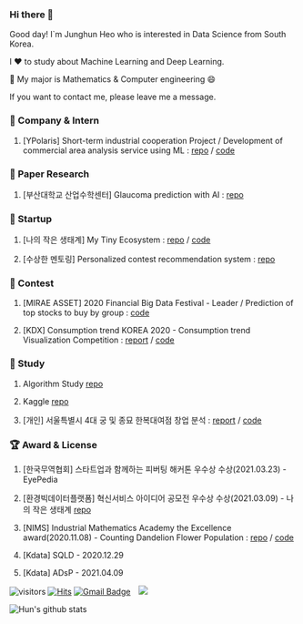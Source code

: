 ### Hi there 👋

Good day! I`m Junghun Heo who is interested in Data Science from South Korea.

I ❤️ to study about Machine Learning and Deep Learning.   

💪 My major is Mathematics & Computer engineering 😄

If you want to contact me, please leave me a message.

### 💼 Company & Intern

1. [YPolaris] Short-term industrial cooperation Project / Development of commercial area analysis service using ML : [repo](https://github.com/herjh0405/Commercial_area_analysis_service_using_ML) / [code](https://github.com/herjh0405/Commercial_area_analysis_service_using_ML/blob/master/%EB%B6%84%EC%84%9D%ED%8C%80_%EC%9E%91%EC%97%85%EC%9E%90%EB%A3%8C/%ED%94%84%EB%A1%9C%EC%A0%9D%ED%8A%B8%20%EC%B4%9D%EA%B4%84%20%ED%8C%8C%EC%9D%BC.ipynb)

### 📄 Paper Research

1. [부산대학교 산업수학센터] Glaucoma prediction with AI : [repo](https://github.com/herjh0405/Glaucoma)

### 👔 Startup

1. [나의 작은 생태계] My Tiny Ecosystem : [repo](https://github.com/herjh0405/My_Tiny_Ecosystem) / [code](https://github.com/herjh0405/My_Tiny_Ecosystem/blob/master/Environment_service.ipynb)

2. [수상한 멘토링] Personalized contest recommendation system : [repo](https://github.com/herjh0405/Personalized-contest-recommendation-system)

### 💫 Contest

1. [MIRAE ASSET] 2020 Financial Big Data Festival - Leader / Prediction of top stocks to buy by group : [code](https://github.com/herjh0405/Contest/blob/master/MIRAESSET/Topology.ipynb)

2. [KDX] Consumption trend KOREA 2020 - Consumption trend Visualization Competition : 
[report](https://github.com/herjh0405/Contest/blob/master/KDX/Topology.pdf) / [code](https://github.com/herjh0405/Contest/blob/master/KDX/final_analysis%20.ipynb)

### 📖 Study

1. Algorithm Study [repo](https://github.com/herjh0405/PROJECT_Algorithm_Study)

2. Kaggle [repo](https://github.com/herjh0405/Kaggle)

3. [개인] 서울특별시 4대 궁 및 종묘 한복대여점 창업 분석 : [report](https://github.com/herjh0405/University-class/blob/master/%ED%8C%8C%EC%9D%B4%EC%8D%AC%EC%9D%84%20%EC%9D%B4%EC%9A%A9%ED%95%9C%20%EB%8D%B0%EC%9D%B4%ED%84%B0%EB%B6%84%EC%84%9D/%EB%B6%84%EC%84%9D%20%EB%B3%B4%EA%B3%A0%EC%84%9C.pdf)
/ [code](https://github.com/herjh0405/University-class/blob/master/%ED%8C%8C%EC%9D%B4%EC%8D%AC%EC%9D%84%20%EC%9D%B4%EC%9A%A9%ED%95%9C%20%EB%8D%B0%EC%9D%B4%ED%84%B0%EB%B6%84%EC%84%9D/project_201511152_%ED%97%88%EC%A0%95%ED%9B%88.ipynb)

### 🏆 Award & License
1. [한국무역협회] 스타트업과 함께하는 피버팅 해커톤 우수상 수상(2021.03.23) - EyePedia


2. [환경빅데이터플랫폼] 혁신서비스 아이디어 공모전 우수상 수상(2021.03.09) - 나의 작은 생태계 [repo](https://github.com/herjh0405/My_Tiny_Ecosystem)

3. [NIMS] Industrial Mathematics Academy the Excellence award(2020.11.08) - Counting Dandelion Flower Population : [repo](https://github.com/herjh0405/Image_Detection-Counting_Dandelion) / [code](https://github.com/herjh0405/Image_Detection-Counting_Dandelion/blob/master/My_Detectron_ipynb%EC%9D%98_Faster_Rcnn%2C_Retinanet.ipynb)

3. [Kdata] SQLD - 2020.12.29

4. [Kdata] ADsP - 2021.04.09


 ![visitors](https://visitor-badge.glitch.me/badge?page_id=herjh0405.visitor-badge)
 [![Hits](https://hits.seeyoufarm.com/api/count/incr/badge.svg?url=https%3A%2F%2Fgithub.com%2Fherjh0405&count_bg=%2379C83D&title_bg=%23555555&icon=&icon_color=%23E7E7E7&title=hits&edge_flat=false)](https://hits.seeyoufarm.com)
 [![Gmail Badge](https://img.shields.io/badge/Gmail-d14836?style=flat-square&logo=Gmail&logoColor=white&link=mailto:herjh0405@gmail.com)](mailto:herjh0405@gmail.com)
<a href="https://www.instagram.com/hun._.jung/">
    <img 
        src="http://img.shields.io/badge/-Instagram-black?style=flat&logo=Instagram&link=https://www.instagram.com/hun._.jung/"
        style="height : auto; margin-left : 10px; margin-right : 10px;"/>
</a>

![Hun's github stats](https://github-readme-stats.vercel.app/api?username=herjh0405&count_private=true&show_icons=true&theme=ayu-mirage)



<!--
**herjh0405/herjh0405** is a ✨ _special_ ✨ repository because its `README.md` (this file) appears on your GitHub profile.

Here are some ideas to get you started:

- 🔭 I’m currently working on ...
- 🌱 I’m currently learning ...
- 👯 I’m looking to collaborate on ...
- 🤔 I’m looking for help with ...
- 💬 Ask me about ...
- 📫 How to reach me: ...
- 😄 Pronouns: ...
- ⚡ Fun fact: ...
-->
